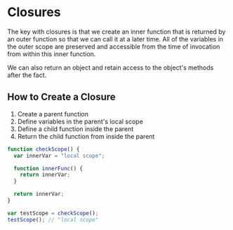 # Closures

The key with closures is that we create an inner function that is returned by an outer function so that we can call it at a later time. All of the variables in the outer scope are preserved and accessible from the time of invocation from within this inner function.

We can also return an object and retain access to the object's methods after the fact.

## How to Create a Closure

1. Create a parent function
1. Define variables in the parent's local scope
1. Define a child function inside the parent
1. Return the child function from inside the parent

```javascript
function checkScope() {
  var innerVar = "local scope";

  function innerFunc() {
    return innerVar;
  }

  return innerVar;
}

var testScope = checkScope();
testScope(); // "local scope"
```
